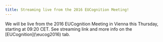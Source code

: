 ```yaml
---
title: Streaming live from the 2016 EUCognition Meeting!
---
```


We will be live from the 2016 EUCognition Meeting in Vienna this Thursday, starting at 09:20 CET. See streaming link and more info on the [EUCognition](\eucog2016\) tab.
